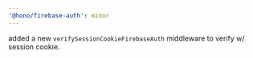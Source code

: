 ```yaml
---
'@hono/firebase-auth': minor
---
```


added a new `verifySessionCookieFirebaseAuth` middleware to verify w/ session cookie.
